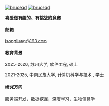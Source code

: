 [![bruceqd](https://img.shields.io/badge/%20gitee%20-8A2BE2)](https://gitee.com/liangjingsong)  [![bruceqd](https://img.shields.io/badge/%20csdn%20-8A2BE2)](https://blog.csdn.net/qq_41735337)

<strong>喜爱做有趣的、有挑战的竞赛</strong>



#### 邮箱
jsongliang@163.com


#### 教育背景
2025-2028, 苏州大学, 软件工程, 硕士

2021-2025, 中南民族大学, 计算机科学与技术 , 学士

#### 研究方向
服务端开发，数据挖掘，深度学习，生物信息学


